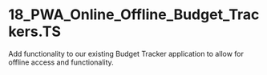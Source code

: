 # 18_PWA_Online_Offline_Budget_Trackers.TS
Add functionality to our existing Budget Tracker application to allow for offline access and functionality.
